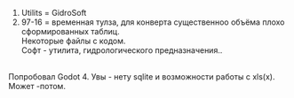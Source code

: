 1. Utilits = GidroSoft <br>
2. 97-16 = временная тулза, для конверта существенноо объёма плохо сформированных таблиц.<br>
Некоторые файлы с кодом.<br>
Софт - утилита, гидрологического предназначения..<br>
<br>
Попробовал Godot 4. Увы - нету sqlite и возможности работы с xls(x). Может -потом.